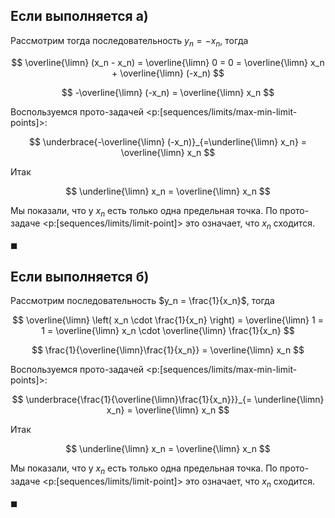 ## Если выполняется а)

Рассмотрим тогда последовательность $y_n = -x_n$, тогда

$$ \overline{\limn} (x_n - x_n) = \overline{\limn} 0 = 0 = \overline{\limn} x_n + \overline{\limn} (-x_n) $$

$$ -\overline{\limn} (-x_n) = \overline{\limn} x_n $$

Воспользуемся прото-задачей <p:[sequences/limits/max-min-limit-points]>:

$$ \underbrace{-\overline{\limn} (-x_n)}_{=\underline{\limn} x_n} = \overline{\limn} x_n $$

Итак

$$ \underline{\limn} x_n = \overline{\limn} x_n $$

Мы показали, что у $x_n$ есть только одна предельная точка. По прото-задаче <p:[sequences/limits/limit-point]> это означает, что $x_n$ сходится.

$\blacksquare$

## Если выполняется б)

Рассмотрим последовательность $y_n = \frac{1}{x_n}$, тогда

$$ \overline{\limn} \left( x_n \cdot \frac{1}{x_n} \right) = \overline{\limn} 1 = 1 = \overline{\limn} x_n \cdot \overline{\limn} \frac{1}{x_n} $$

$$ \frac{1}{\overline{\limn}\frac{1}{x_n}} = \overline{\limn} x_n $$

Воспользуемся прото-задачей <p:[sequences/limits/max-min-limit-points]>:

$$ \underbrace{\frac{1}{\overline{\limn}\frac{1}{x_n}}}_{= \underline{\limn} x_n} = \overline{\limn} x_n $$

Итак

$$ \underline{\limn} x_n = \overline{\limn} x_n $$

Мы показали, что у $x_n$ есть только одна предельная точка. По прото-задаче <p:[sequences/limits/limit-point]> это означает, что $x_n$ сходится.

$\blacksquare$